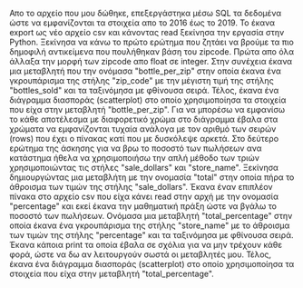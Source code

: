 Απο το αρχείο που μου δώθηκε, επεξεργάστηκα μέσω SQL τα δεδομένα ώστε να εμφανίζονται τα στοιχεία απο το 2016 έως το 2019. Το έκανα export ως νέο αρχείο csv και κάνοντας read ξεκίνησα την εργασία στην Python.
Ξεκίνησα να κάνω το πρώτο ερώτημα που ζητάει να βρούμε τα πιο δημοφιλή αντικείμενα που πουλήθηκαν βάση του zipcode. 
Πρώτα απο όλα άλλαξα την μορφή των zipcode απο float σε integer. Στην συνέχεια έκανα μια μεταβλητή που την ονόμασα "bottle_per_zip" στην οποία έκανα ένα γκρουπάρισμα της στήλης "zip_code" με την μέγιστη τιμή της στήλης "bottles_sold" και τα ταξινόμησα με φθίνουσα σειρά. Τέλος, έκανα ένα διάγραμμα διασποράς (scatterplot) στο οποίο χρησιμοποίησα τα στοιχεία που είχα στην μεταβλητή "bottle_per_zip". Για να μπορέσω να εμφανίσω το κάθε αποτέλεσμα με διαφορετικό χρώμα στο διάγραμμα έβαλα στα χρώματα να εμφανίζονται τυχαία ανάλογα με τον αριθμό των σειρών (rows) που έχει ο πίνακας κατί που με δυσκόλεψε αρκετά.
Στο δεύτερο ερώτημα της άσκησης για να βρω το ποσοστό των πωλήσεων ανα κατάστημα ήθελα να χρησιμοποιήσω την απλή μέθοδο των τριών χρησιμοποιώντας τις στήλες "sale_dollars" και "store_name". 
Ξεκίνησα δημιουργώντας μια μεταβλήτη με την ονομασία "total" στην οποία πήρα το άθροισμα των τιμών της στήλης "sale_dollars". Έκανα έναν επιπλέον πίνακα στο αρχείο csv που είχα κάνει read στην αρχή με την ονομασία "percentage" και εκεί έκανα την μαθηματική πράξη ώστε να βγάλω το ποσοστό των πωλήσεων. Ονόμασα μια μεταβλητή "total_percentage" στην οποία έκανα ένα γκρουπάρισμα της στήλης "store_name" με το άθροισμα των τιμών της στήλης "percentage" και τα ταξινόμησα με φθίνουσα σειρά.
Έκανα κάποια print τα οποία έβαλα σε σχόλια για να μην τρέχουν κάθε φορά, ώστε να δω αν λειτουργούν σωστά οι μεταβλητές μου.
Τέλος, έκανα ένα διάγραμμα διασποράς (scatterplot) στο οποίο χρησιμοποίησα τα στοιχεία που είχα στην μεταβλητή "total_percentage". 